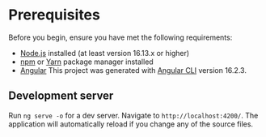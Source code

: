# Prerequisites

Before you begin, ensure you have met the following requirements:

- [Node.js](https://nodejs.org/) installed (at least version 16.13.x or higher)
- [npm](https://www.npmjs.com/) or [Yarn](https://yarnpkg.com/) package manager installed
- [Angular](https://github.com/angular/angular-cli) This project was generated with [Angular CLI](https://github.com/angular/angular-cli) version 16.2.3.

## Development server

Run `ng serve -o` for a dev server. Navigate to `http://localhost:4200/`. The application will automatically reload if you change any of the source files.
